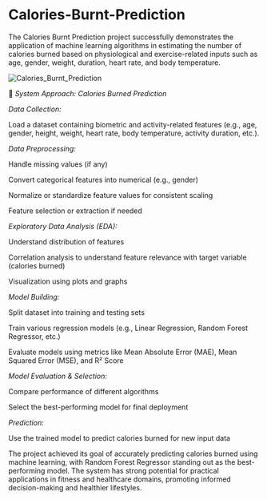 # Calories-Burnt-Prediction
The Calories Burnt Prediction project successfully demonstrates the application of machine learning algorithms in estimating the number of calories burned based on physiological and exercise-related inputs such as age, gender, weight, duration, heart rate, and body temperature. 

![Calories_Burnt_Prediction](https://github.com/user-attachments/assets/9559ccb7-b4bb-4af1-8411-5e1972def488)

🔧 *System Approach: Calories Burned Prediction*

*Data Collection:*

Load a dataset containing biometric and activity-related features (e.g., age, gender, height, weight, heart rate, body temperature, activity duration, etc.).

*Data Preprocessing:*

Handle missing values (if any)

Convert categorical features into numerical (e.g., gender)

Normalize or standardize feature values for consistent scaling

Feature selection or extraction if needed

*Exploratory Data Analysis (EDA):*

Understand distribution of features

Correlation analysis to understand feature relevance with target variable (calories burned)

Visualization using plots and graphs

*Model Building:*

Split dataset into training and testing sets

Train various regression models (e.g., Linear Regression, Random Forest Regressor, etc.)

Evaluate models using metrics like Mean Absolute Error (MAE), Mean Squared Error (MSE), and R² Score

*Model Evaluation & Selection:*

Compare performance of different algorithms

Select the best-performing model for final deployment

*Prediction:*

Use the trained model to predict calories burned for new input data

The project achieved its goal of accurately predicting calories burned using machine learning, with Random Forest Regressor standing out as the best-performing model. The system has strong potential for practical applications in fitness and healthcare domains, promoting informed decision-making and healthier lifestyles.



